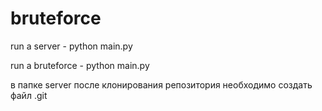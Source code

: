 # bruteforce

run a server
    - python main.py
    
    
run a bruteforce
    - python main.py

в папке server после клонирования репозитория необходимо создать файл .git
